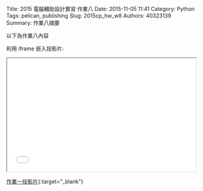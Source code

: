 Title: 2015 電腦輔助設計實習 作業八
Date: 2015-11-05 11:41
Category: Python
Tags: pelican, publishing
Slug: 2015cp_hw_w8
Authors: 40323139
Summary: 作業八摘要

以下為作業八內容

利用 iframe 嵌入投影片:

<iframe src="simplest8.html" width="500" height="300"></iframe>

[作業一投影片](simplest8.html){:target="_blank"}

